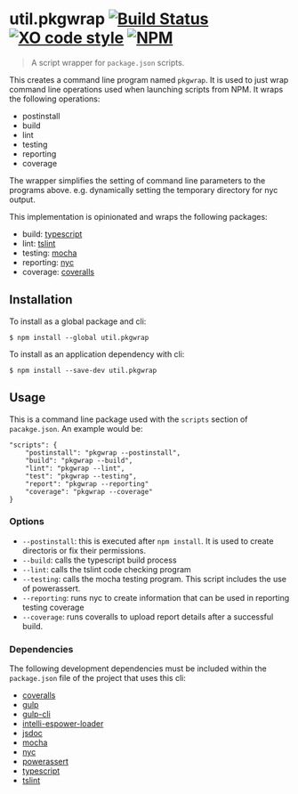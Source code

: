 # util.pkgwrap [![Build Status](https://travis-ci.org/jmquigley/util.pkgwrap.svg?branch=master)](https://travis-ci.org/jmquigley/util.pkgwrap) [![XO code style](https://img.shields.io/badge/code_style-XO-5ed9c7.svg)](https://github.com/sindresorhus/xo) [![NPM](https://img.shields.io/npm/v/util.pkgwrap.svg)](https://www.npmjs.com/package/util.pkgwrap)

> A script wrapper for `package.json` scripts.

This creates a command line program named `pkgwrap`.  It is used to just wrap command line operations used when launching scripts from NPM.  It wraps the following operations:

 - postinstall
 - build
 - lint
 - testing
 - reporting
 - coverage

The wrapper simplifies the setting of command line parameters to the programs above.  e.g. dynamically setting the temporary directory for nyc output.


This implementation is opinionated and wraps the following packages:

- build: [typescript](https://www.typescriptlang.org/)
- lint: [tslint](https://palantir.github.io/tslint/)
- testing: [mocha](https://mochajs.org/)
- reporting: [nyc](https://www.npmjs.com/package/nyc)
- coverage: [coveralls](https://www.npmjs.com/package/coveralls)


## Installation

To install as a global package and cli:
```
$ npm install --global util.pkgwrap
```

To install as an application dependency with cli:
```
$ npm install --save-dev util.pkgwrap
```

## Usage
This is a command line package used with the `scripts` section of `pacakge.json`.  An example would be:

    "scripts": {
        "postinstall": "pkgwrap --postinstall",
	    "build": "pkgwrap --build",
        "lint": "pkgwrap --lint",
        "test": "pkgwrap --testing",
        "report": "pkgwrap --reporting"
        "coverage": "pkgwrap --coverage"
    }

### Options

- `--postinstall`: this is executed after `npm install`.  It is used to create directoris or fix their permissions.
- `--build`: calls the typescript build process
- `--lint`: calls the tslint code checking program
- `--testing`: calls the mocha testing program.  This script includes the use of powerassert.
- `--reporting`: runs nyc to create information that can be used in reporting testing coverage
- `--coverage`: runs coveralls to upload report details after a successful build.


### Dependencies
The following development dependencies must be included within the `package.json` file of the project that uses this cli:

- [coveralls](https://www.npmjs.com/package/coveralls)
- [gulp](https://www.npmjs.com/package/gulp)
- [gulp-cli](https://www.npmjs.com/package/gulp-cli)
- [intelli-espower-loader](https://www.npmjs.com/package/intelli-espower-loader)
- [jsdoc](https://www.npmjs.com/package/jsdoc)
- [mocha](https://www.npmjs.com/package/mocha)
- [nyc](https://www.npmjs.com/package/nyc)
- [powerassert](https://www.npmjs.com/package/power-assert)
- [typescript](https://www.npmjs.com/package/typescript)
- [tslint](https://www.npmjs.com/package/tslint)
